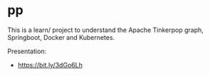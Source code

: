# pp

This is a learn/ project to understand the Apache Tinkerpop graph, Springboot, Docker and Kubernetes.

Presentation: 
- https://bit.ly/3dGo6Lh  
